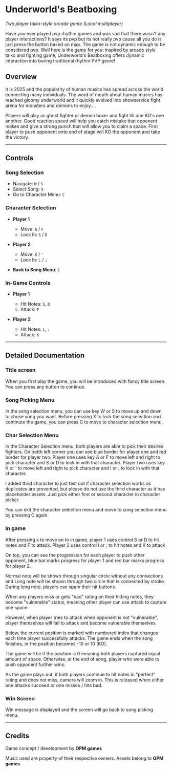 # Underworld's Beatboxing
*Two player taiko-style arcade game (Local multiplayer)*

Have you ever played pvp rhythm games and was sad that there wasn't any player interactions? It says its pvp but its not really pvp cause all you do is just press the button based on map. The game is not dynamic enough to be considered pvp. Well here is the game for you: inspired by arcade style taiko and fighting game, Underworld's Beatboxing offers dynamic interaction into boring traditional rhythm PVP genre!

## Overview

It is 2025 and the popularity of human musics has spread across the world connecting many individuals. The word of mouth about human musics has reached gloomy underworld and it quickly evolved into showservice fight arena for monsters and demons to enjoy....

Players will play as ghost fighter or demon boxer and fight till one KO's one another. Good reaction speed will help you catch mistake that opponent makes and give a strong punch that will allow you to claim a space. First player to push opponent onto end of stage will KO the opponent and take the victory.

---

## Controls

### Song Selection
- Navigate: `W` / `S`  
- Select Song: `X`  
- Go to Character Menu: `C`  

### Character Selection
- **Player 1**  
  - Move: `A` / `F`  
  - Lock In: `S` / `D`  

- **Player 2**  
  - Move: `K` / `'`  
  - Lock In: `L` / `;`  

- **Back to Song Menu**: `C`  

### In-Game Controls
- **Player 1**  
  - Hit Notes: `S`, `D`  
  - Attack: `F`  

- **Player 2**  
  - Hit Notes: `L`, `;`  
  - Attack: `K`  

---

## Detailed Documentation

### Title screen

When you first play the game, you will be introduced with fancy title screen. You can press any button to continue. 

### Song Picking Menu

In the song selection menu, you can use key W or S to move up and down to chose song you want. Before pressing X to lock the song selection and continute the game, you can press C to move to character selection menu.

### Char Selection Menu

In the Character Selection menu, both players are able to pick their desired fighters. On botth left corner you can see blue border for player one and red border for player two. Player one uses key A or F to move left and right to pick character and S or D to lock in with that character. Player two uses key K or ' to move left and right to pick character and l or ; to lock in with that character.

I added third character to just test out if character selection works as duplicates are prevented, but please do not use the third character as it has placeholder assets. Just pick either first or second character in character picker.

You can exit the character selection menu and move to song selection menu by pressing C again.


### In game

After pressing x to move on to in game, player 1 uses control S or D to hit notes and F to attack. Player 2 uses control l or ; to hit notes and K to attack

On top, you can see the progression for each player to push other opponent, blue bar marks progress for player 1 and red bar marks progress for player 2. 

Normal note will be shown through singular circle without any connections and Long note will be shown through two circle that is connected by stroke. During long note, players can spam their hit buttons.

When any players miss or gets "bad" rating on their hitting notes, they become "vulnerable" status, meaning other player can use attack to capture one space. 

However, when player tries to attack when opponent is not "vulnerable", player themselves will fail to attack and become vulnerable themselves.

Below, the current position is marked with numbered index that changes each time player successfully attacks. The game ends when the song finishes, or the position becomes -10 or 10 (KO).

The game will tie if the position is 0 meaning both players captured equal amount of space. Otherwise, at the end of song, player who were able to push opponent further wins.

As the game plays out, if both players continue to hit notes in "perfect" rating and does not miss, camera will zoom in. This is released when either one attacks succeed or one misses / hits bad. 

### Win Screen

Win message is displayed and the screen will go back to song picking menu.

---

## Credits

Game concept / development by **OPM games** 

Music used are property of their respective owners.
Assets belong to **OPM games**